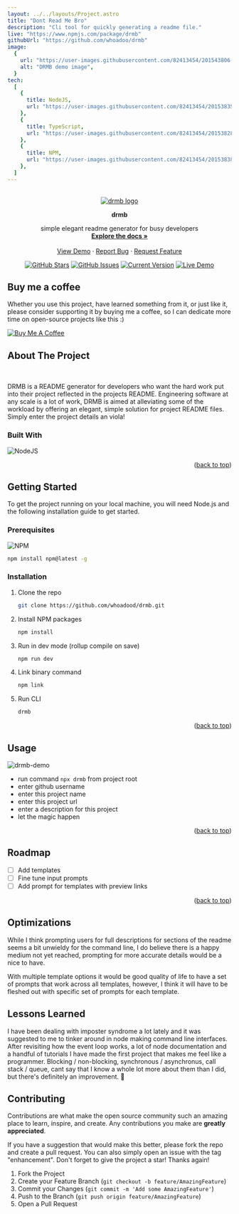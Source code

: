 ```yaml
---
layout: ../../layouts/Project.astro
title: "Dont Read Me Bro"
description: "Cli tool for quickly generating a readme file."
live: "https://www.npmjs.com/package/drmb"
githubUrl: "https://github.com/whoadoo/drmb"
image:
  {
    url: "https://user-images.githubusercontent.com/82413454/201543806-ab3ee2db-6895-4419-9807-b88f79e1fa71.png",
    alt: "DRMB demo image",
  }
tech:
  [
    {
      title: NodeJS,
      url: "https://user-images.githubusercontent.com/82413454/201538353-5621b947-de71-4193-807c-67b55e44166e.svg",
    },
    {
      title: TypeScript,
      url: "https://user-images.githubusercontent.com/82413454/201538286-f5eec681-c586-4fbb-90d8-b5037cfd2bed.svg",
    },
    {
      title: NPM,
      url: "https://user-images.githubusercontent.com/82413454/201538380-39242308-f3af-4c54-80bb-6a360e5eb71d.svg",
    },
  ]
---
```


<a name="readme-top" />
<br />

<div align="center">
  <a href="https://github.com/whoadood/drmb">
    <img src="https://user-images.githubusercontent.com/82413454/200122755-b2f370cb-2dc0-4e56-8a78-2c1f7096f666.png" alt="drmb logo">
  </a>

<strong>drmb</strong>

  <p align="center">
    simple elegant readme generator for busy developers
    <br />
    <a href="https://github.com/drmb/drmb"><strong>Explore the docs »</strong></a>
    <br />
    <br />
    <a href="https://www.npmjs.com/package/drmb">View Demo</a>
    ·
    <a href="https://github.com/whoadood/drmb/issues">Report Bug</a>
    ·
    <a href="https://github.com/whoadood/drmb/issues">Request Feature</a>
  </p>
</div>

<div align="center">

[![GitHub Stars](https://img.shields.io/github/stars/whoadood/drmb.svg)](https://github.com/whoadood/drmb/stargazers) [![GitHub Issues](https://img.shields.io/github/issues/whoadood/drmb.svg)](https://github.com/whoadood/drmb/issues) [![Current Version](https://img.shields.io/badge/version-1.0.0-green.svg)](https://github.com/whoadood/drmb) [![Live Demo](https://img.shields.io/badge/demo-online-green.svg)](https://github.com/whoadood/drmb)

</div>

## Buy me a coffee

Whether you use this project, have learned something from it, or just like it, please consider supporting it by buying me a coffee, so I can dedicate more time on open-source projects like this :)

<a href="https://www.buymeacoffee.com/whoadood" target="_blank"><img src="https://www.buymeacoffee.com/assets/img/custom_images/orange_img.png" alt="Buy Me A Coffee" style="height: auto !important;width: auto !important;" ></a>

## About The Project

<!-- project main image -->

<br>
<!-- project description here -->

DRMB is a README generator for developers who want the hard work put into their project reflected in the projects README. Engineering software at any scale is a lot of work, DRMB is aimed at alleviating some of the workload by offering an elegant, simple solution for project README files. Simply enter the project details an viola!

### Built With

<!-- project technologies icons -->

![NodeJS](https://img.shields.io/badge/node.js-6DA55F?style=for-the-badge&logo=node.js&logoColor=white)

<p align="right">(<a href="#readme-top">back to top</a>)</p>

## Getting Started

To get the project running on your local machine, you will need Node.js and the following installation guide to get started.

### Prerequisites

![NPM](https://img.shields.io/badge/NPM-%23000000.svg?style=for-the-badge&logo=npm&logoColor=white)

```sh
npm install npm@latest -g
```

### Installation

1. Clone the repo
   ```sh
   git clone https://github.com/whoadood/drmb.git
   ```
2. Install NPM packages
   ```sh
   npm install
   ```
3. Run in dev mode (rollup compile on save)
   ```sh
   npm run dev
   ```
4. Link binary command
   ```sh
   npm link
   ```
5. Run CLI
   ```sh
   drmb
   ```

<p align="right">(<a href="#readme-top">back to top</a>)</p>

## Usage

<!-- project demo images -->

![drmb-demo](https://user-images.githubusercontent.com/82413454/200122848-efb7ec04-694f-4e59-a7f2-70ee37a711eb.png)

<!-- project usage guide -->

- run command `npx drmb` from project root
- enter github username
- enter this project name
- enter this project url
- enter a description for this project
- let the magic happen

<p align="right">(<a href="#readme-top">back to top</a>)</p>

## Roadmap

<!-- future plans for project -->

- [ ] Add templates
- [ ] Fine tune input prompts
- [ ] Add prompt for templates with preview links

<!-- link to github issues -->
<!-- See the [open issues](https://github.com/[github-username]/[github-project-name]/issues) for a full list of proposed features (and known issues). -->

<p align="right">(<a href="#readme-top">back to top</a>)</p>

## Optimizations

<!-- optimization plans -->

While I think prompting users for full descriptions for sections of the readme seems a bit unwieldy for the command line, I do believe there is a happy medium not yet reached, prompting for more accurate details would be a nice to have.

With multiple template options it would be good quality of life to have a set of prompts that work across all templates, however, I think it will have to be fleshed out with specific set of prompts for each template.

## Lessons Learned

<!-- a few paragraphs about project learnings -->

I have been dealing with imposter syndrome a lot lately and it was suggested to me to tinker around in node making command line interfaces. After revisiting how the event loop works, a lot of node documentation and a handful of tutorials I have made the first project that makes me feel like a programmer. Blocking / non-blocking, synchronous / asynchronus, call stack / queue, cant say that I know a whole lot more about them than I did, but there's definitely an improvement. 🤷

## Contributing

Contributions are what make the open source community such an amazing place to learn, inspire, and create. Any contributions you make are **greatly appreciated**.

If you have a suggestion that would make this better, please fork the repo and create a pull request. You can also simply open an issue with the tag "enhancement".
Don't forget to give the project a star! Thanks again!

1. Fork the Project
2. Create your Feature Branch (`git checkout -b feature/AmazingFeature`)
3. Commit your Changes (`git commit -m 'Add some AmazingFeature'`)
4. Push to the Branch (`git push origin feature/AmazingFeature`)
5. Open a Pull Request
